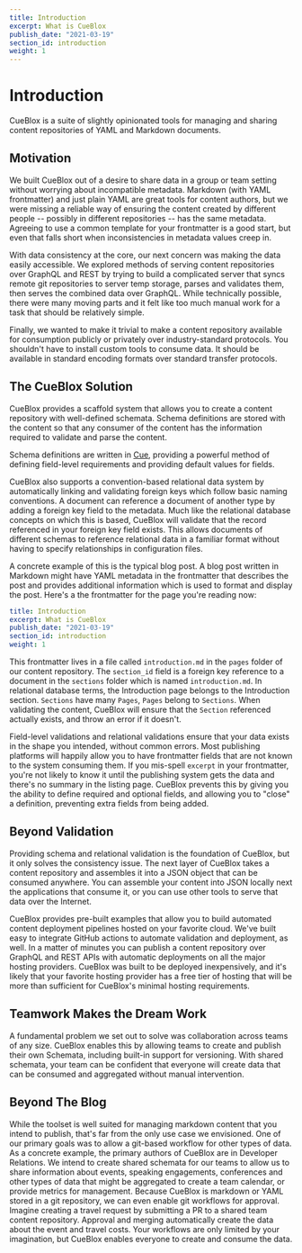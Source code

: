 ```yaml
---
title: Introduction
excerpt: What is CueBlox
publish_date: "2021-03-19"
section_id: introduction
weight: 1
---
```


# Introduction

CueBlox is a suite of slightly opinionated tools for managing and sharing content repositories of YAML and Markdown documents.

## Motivation

We built CueBlox out of a desire to share data in a group or team setting without worrying about incompatible metadata. Markdown (with YAML frontmatter) and just plain YAML are great tools for content authors, but we were missing a reliable way of ensuring the content created by different people -- possibly in different repositories -- has the same metadata. Agreeing to use a common template for your frontmatter is a good start, but even that falls short when inconsistencies in metadata values creep in.

With data consistency at the core, our next concern was making the data easily accessible. We explored methods of serving content repositories over GraphQL and REST by trying to build a complicated server that syncs remote git repositories to server temp storage, parses and validates them, then serves the combined data over GraphQL. While technically possible, there were many moving parts and it felt like too much manual work for a task that should be relatively simple.

Finally, we wanted to make it trivial to make a content repository available for consumption publicly or privately over industry-standard protocols. You shouldn't have to install custom tools to consume data. It should be available in standard encoding formats over standard transfer protocols.

## The CueBlox Solution

CueBlox provides a scaffold system that allows you to create a content repository with well-defined schemata. Schema definitions are stored with the content so that any consumer of the content has the information required to validate and parse the content.

Schema definitions are written in [Cue](https://cuelang.org), providing a powerful method of defining field-level requirements and providing default values for fields.

CueBlox also supports a convention-based relational data system by automatically linking and validating foreign keys which follow basic naming conventions. A document can reference a document of another type by adding a foreign key field to the metadata. Much like the relational database concepts on which this is based, CueBlox will validate that the record referenced in your foreign key field exists. This allows documents of different schemas to reference relational data in a familiar format without having to specify relationships in configuration files.

A concrete example of this is the typical blog post. A blog post written in Markdown might have YAML metadata in the frontmatter that describes the post and provides additional information which is used to format and display the post. Here's a the frontmatter for the page you're reading now:

```yaml
title: Introduction
excerpt: What is CueBlox
publish_date: "2021-03-19"
section_id: introduction
weight: 1
```

This frontmatter lives in a file called `introduction.md` in the `pages` folder of our content repository. The `section_id` field is a foreign key reference to a document in the `sections` folder which is named `introduction.md`. In relational database terms, the Introduction page belongs to the Introduction section. `Sections` have many `Pages`, `Pages` belong to `Sections`. When validating the content, CueBlox will ensure that the `Section` referenced actually exists, and throw an error if it doesn't.

Field-level validations and relational validations ensure that your data exists in the shape you intended, without common errors. Most publishing platforms will happily allow you to have frontmatter fields that are not known to the system consuming them. If you mis-spell `excerpt` in your frontmatter, you're not likely to know it until the publishing system gets the data and there's no summary in the listing page. CueBlox prevents this by giving you the ability to define required and optional fields, and allowing you to "close" a definition, preventing extra fields from being added.

## Beyond Validation

Providing schema and relational validation is the foundation of CueBlox, but it only solves the consistency issue. The next layer of CueBlox takes a content repository and assembles it into a JSON object that can be consumed anywhere. You can assemble your content into JSON locally next the applications that consume it, or you can use other tools to serve that data over the Internet.

CueBlox provides pre-built examples that allow you to build automated content deployment pipelines hosted on your favorite cloud. We've built easy to integrate GitHub actions to automate validation and deployment, as well. In a matter of minutes you can publish a content repository over GraphQL and REST APIs with automatic deployments on all the major hosting providers. CueBlox was built to be deployed inexpensively, and it's likely that your favorite hosting provider has a free tier of hosting that will be more than sufficient for CueBlox's minimal hosting requirements.

## Teamwork Makes the Dream Work

A fundamental problem we set out to solve was collaboration across teams of any size. CueBlox enables this by allowing teams to create and publish their own Schemata, including built-in support for versioning. With shared schemata, your team can be confident that everyone will create data that can be consumed and aggregated without manual intervention.

## Beyond The Blog

While the toolset is well suited for managing markdown content that you intend to publish, that's far from the only use case we envisioned. One of our primary goals was to allow a git-based workflow for other types of data. As a concrete example, the primary authors of CueBlox are in Developer Relations. We intend to create shared schemata for our teams to allow us to share information about events, speaking engagements, conferences and other types of data that might be aggregated to create a team calendar, or provide metrics for management. Because CueBlox is markdown or YAML stored in a git repository, we can even enable git workflows for approval. Imagine creating a travel request by submitting a PR to a shared team content repository. Approval and merging automatically create the data about the event and travel costs. Your workflows are only limited by your imagination, but CueBlox enables everyone to create and consume the data.
